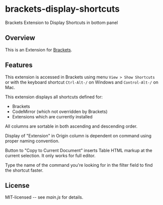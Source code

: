 brackets-display-shortcuts
==========================

Brackets Extension to Display Shortcuts in bottom panel

## Overview

This is an Extension for [Brackets](https://github.com/adobe/brackets). 

## Features

This extension is accessed in Brackets using menu `View > Show Shortcuts` or with the keyboard shortcut `Ctrl-Alt-/` on Windows and `Control-Alt-/` on Mac.

This extension displays all shortcuts defined for:
* Brackets
* CodeMirror (which not overridden by Brackets)
* Extensions which are currently installed 

All columns are sortable in both ascending and descending order.

Display of "Extension" in Origin column is dependent on command using proper naming convention.

Button to "Copy to Current Document" inserts Table HTML markup at the current selection. It only works for full editor.

Type the name of the command you're looking for in the filter field to find the shortcut faster.

## License

MIT-licensed -- see _main.js_ for details.
